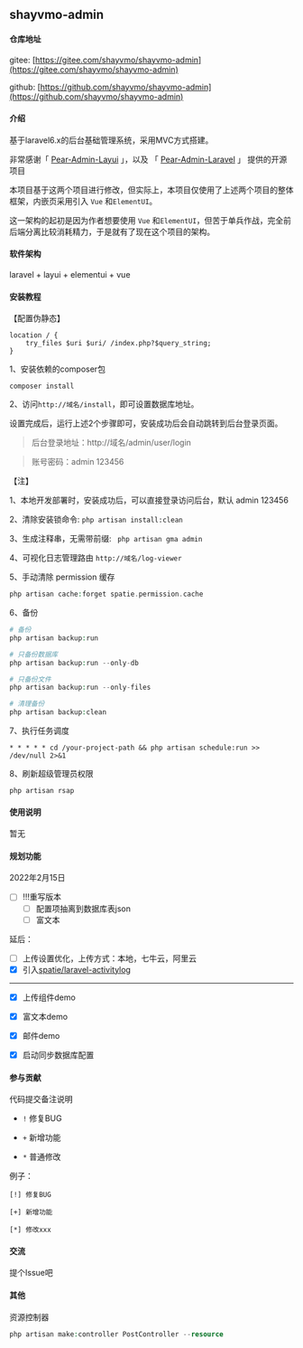 ## shayvmo-admin

#### 仓库地址

gitee: [https://gitee.com/shayvmo/shayvmo-admin](https://gitee.com/shayvmo/shayvmo-admin)

github: [https://github.com/shayvmo/shayvmo-admin](https://github.com/shayvmo/shayvmo-admin)

#### 介绍
基于laravel6.x的后台基础管理系统，采用MVC方式搭建。

非常感谢「 [Pear-Admin-Layui](https://gitee.com/pear-admin/Pear-Admin-Layui) 」，以及 「 [Pear-Admin-Laravel](https://gitee.com/pear-admin/Pear-Admin-Laravel) 」 提供的开源项目

本项目基于这两个项目进行修改，但实际上，本项目仅使用了上述两个项目的整体框架，内嵌页采用引入 `Vue` 和` ElementUI `。

这一架构的起初是因为作者想要使用 `Vue` 和` ElementUI `，但苦于单兵作战，完全前后端分离比较消耗精力，于是就有了现在这个项目的架构。


#### 软件架构
laravel + layui + elementui + vue


#### 安装教程

【配置伪静态】
```
location / {
    try_files $uri $uri/ /index.php?$query_string;
}
```

1、安装依赖的composer包
```shell script
composer install
```

2、访问` http://域名/install `，即可设置数据库地址。

设置完成后，运行上述2个步骤即可，安装成功后会自动跳转到后台登录页面。

> 后台登录地址：http://域名/admin/user/login

> 账号密码：admin 123456

【注】

1、本地开发部署时，安装成功后，可以直接登录访问后台，默认 admin 123456

2、清除安装锁命令: ` php artisan install:clean `

3、生成注释串，无需带前缀: ` php artisan gma admin`

4、可视化日志管理路由  `http://域名/log-viewer`

5、手动清除 permission 缓存

```php
php artisan cache:forget spatie.permission.cache
```

6、备份

```php
# 备份
php artisan backup:run

# 只备份数据库
php artisan backup:run --only-db

# 只备份文件
php artisan backup:run --only-files

# 清理备份
php artisan backup:clean
```

7、执行任务调度
```
* * * * * cd /your-project-path && php artisan schedule:run >> /dev/null 2>&1
```

8、刷新超级管理员权限
```
php artisan rsap
```

#### 使用说明

暂无

#### 规划功能

2022年2月15日
- [ ] !!!重写版本
    - [ ] 配置项抽离到数据库表json
    - [ ] 富文本
  
延后：
- [ ] 上传设置优化，上传方式：本地，七牛云，阿里云
- [x] 引入[spatie/laravel-activitylog](https://spatie.be/docs/laravel-activitylog/v4/introduction)

---

- [x] 上传组件demo
  
- [x] 富文本demo

- [x] 邮件demo

- [x] 启动同步数据库配置



#### 参与贡献

代码提交备注说明

- `!` 修复BUG

- `+` 新增功能

- `*` 普通修改

例子：

`[!] 修复BUG`

`[+] 新增功能`

`[*] 修改xxx`

#### 交流

提个Issue吧

#### 其他

资源控制器
```php
php artisan make:controller PostController --resource
```

